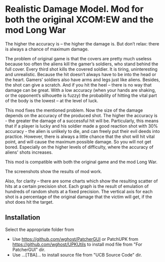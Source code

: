 # Realistic Damage Model. Mod for both the original XCOM:EW and the mod Long War

The higher the accuracy is – the higher the damage is. But don’t relax: there is always a chance of maximum damage.

The problem of original game is that the covers are pretty much useless because too often the aliens kill the gamer’s soldiers, who stand behind the full cover. Every third shot kills the covered soldier. It is tiring, uninteresting and unrealistic. Because the hit doesn’t always have to be into the head or the heart. Gamers’ soldiers also have arms and legs just like aliens. Besides, the shot can give a scratch. And if you hit the heel – there is no way that damage can be great.  With a low accuracy (when your hands are shaking, or the opponent’s silhouette is fuzzy) the probability of hitting the vital part of the body is the lowest – at the level of luck.

This mod fixes the mentioned problem. Now the size of the damage depends on the accuracy of the produced shot. The higher the accuracy is - the greater the damage of a successful hit will be. Particularly, this means that if a player is lucky and his soldier made a good reaction shot with 30% accuracy - the alien is unlikely to die, and can freely put their evil deeds into practice. However, there is always a little chance that the shot will hit vital point, and will cause the maximum possible damage. So you will not get bored. Especially on the higher levels of difficulty, where the accuracy of aliens' shots increases.

This mod is compatible with both the original game and the mod Long War.

The screenshots show the results of mod work.

Also, for clarity – there are some charts which show the resulting scatter of hits at a certain precision shot. Each graph is the result of emulation of hundreds of random shots at a fixed precision. The vertical axis for each shot is a percentage of the original damage that the victim will get, if the shot does hit the target.

## Installation
Select the appropriate folder from
* Use https://github.com/wghost/PatcherGUI or  PatchUPK from https://github.com/wghost/UPKUtils to install mod file from "For PatcherGUI" dir.
* Use ...[TBA]... to install source file from "UCB Source Code" dir.